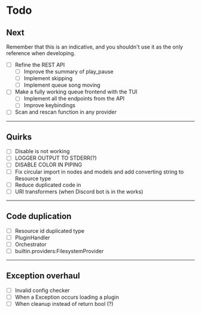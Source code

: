 # Todo
## Next
Remember that this is an indicative, and you shouldn't use it as the only reference when developing.

- [ ] Refine the REST API
  - [ ] Improve the summary of play_pause
  - [ ] Implement skipping
  - [ ] Implement queue song moving
- [ ] Make a fully working queue frontend with the TUI
  - [ ] Implement all the endpoints from the API
  - [ ] Improve keybindings
- [ ] Scan and rescan function in any provider

---

## Quirks
 - [ ] Disable is not working
 - [ ] LOGGER OUTPUT TO STDERR(?)
 - [ ] DISABLE COLOR IN PIPING
 - [ ] Fix circular import in nodes and models and add converting string to Resource type
 - [ ] Reduce duplicated code in
 - [ ] URI transformers (when Discord bot is in the works)

---

## Code duplication
 - [ ] Resource id duplicated type
- [ ] PluginHandler
- [ ] Orchestrator
- [ ] builtin.providers:FilesystemProvider

---

## Exception overhaul
 - [ ] Invalid config checker
 - [ ] When a Exception occurs loading a plugin
 - [ ] When cleanup instead of return bool (?)
